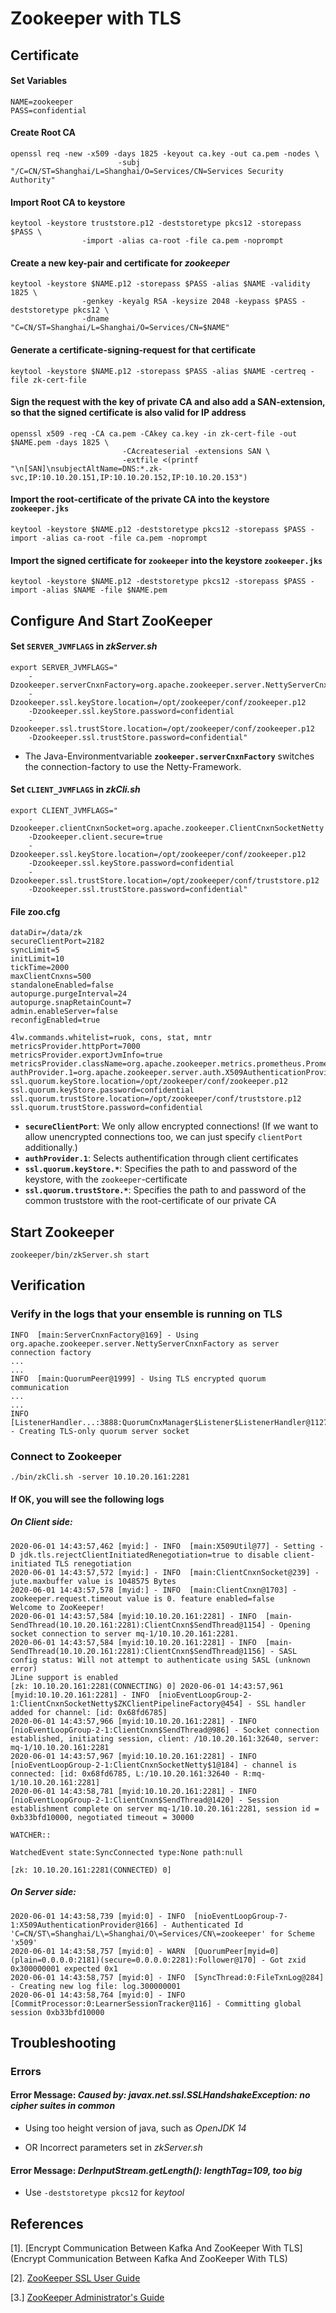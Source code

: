 

# Zookeeper with TLS



## Certificate

#### Set Variables

```shell
NAME=zookeeper
PASS=confidential
```



#### Create Root CA

```shell
openssl req -new -x509 -days 1825 -keyout ca.key -out ca.pem -nodes \
						-subj "/C=CN/ST=Shanghai/L=Shanghai/O=Services/CN=Services Security Authority"
```



#### Import Root CA to keystore

```shell
keytool -keystore truststore.p12 -deststoretype pkcs12 -storepass $PASS \
				-import -alias ca-root -file ca.pem -noprompt
```



#### Create a new key-pair and certificate for *zookeeper*

```shell
keytool -keystore $NAME.p12 -storepass $PASS -alias $NAME -validity 1825 \
				-genkey -keyalg RSA -keysize 2048 -keypass $PASS -deststoretype pkcs12 \
				-dname "C=CN/ST=Shanghai/L=Shanghai/O=Services/CN=$NAME"
```



#### Generate a certificate-signing-request for that certificate

```shell
keytool -keystore $NAME.p12 -storepass $PASS -alias $NAME -certreq -file zk-cert-file
```



#### Sign the request with the key of private CA and also add a SAN-extension, so that the signed certificate is also valid for IP address

```shell
openssl x509 -req -CA ca.pem -CAkey ca.key -in zk-cert-file -out $NAME.pem -days 1825 \
						 -CAcreateserial -extensions SAN \
						 -extfile <(printf "\n[SAN]\nsubjectAltName=DNS:*.zk-svc,IP:10.10.20.151,IP:10.10.20.152,IP:10.10.20.153")
```



#### Import the root-certificate of the private CA into the keystore `zookeeper.jks`

```shell
keytool -keystore $NAME.p12 -deststoretype pkcs12 -storepass $PASS -import -alias ca-root -file ca.pem -noprompt
```



#### Import the signed certificate for `zookeeper` into the keystore `zookeeper.jks`

```shell
keytool -keystore $NAME.p12 -deststoretype pkcs12 -storepass $PASS -import -alias $NAME -file $NAME.pem
```



## Configure And Start ZooKeeper

#### Set `SERVER_JVMFLAGS` in *zkServer.sh*

```shell
export SERVER_JVMFLAGS="
	-Dzookeeper.serverCnxnFactory=org.apache.zookeeper.server.NettyServerCnxnFactory
	-Dzookeeper.ssl.keyStore.location=/opt/zookeeper/conf/zookeeper.p12
	-Dzookeeper.ssl.keyStore.password=confidential
	-Dzookeeper.ssl.trustStore.location=/opt/zookeeper/conf/zookeeper.p12
	-Dzookeeper.ssl.trustStore.password=confidential"
```

- The Java-Environmentvariable **`zookeeper.serverCnxnFactory`** switches the connection-factory to use the Netty-Framework.



#### Set `CLIENT_JVMFLAGS` in *zkCli.sh*

```shell
export CLIENT_JVMFLAGS="
	-Dzookeeper.clientCnxnSocket=org.apache.zookeeper.ClientCnxnSocketNetty
	-Dzookeeper.client.secure=true
	-Dzookeeper.ssl.keyStore.location=/opt/zookeeper/conf/zookeeper.p12
	-Dzookeeper.ssl.keyStore.password=confidential
	-Dzookeeper.ssl.trustStore.location=/opt/zookeeper/conf/truststore.p12
	-Dzookeeper.ssl.trustStore.password=confidential"
```



#### File zoo.cfg

```shell
dataDir=/data/zk
secureClientPort=2182
syncLimit=5
initLimit=10
tickTime=2000
maxClientCnxns=500
standaloneEnabled=false
autopurge.purgeInterval=24
autopurge.snapRetainCount=7
admin.enableServer=false
reconfigEnabled=true

4lw.commands.whitelist=ruok, cons, stat, mntr
metricsProvider.httpPort=7000
metricsProvider.exportJvmInfo=true
metricsProvider.className=org.apache.zookeeper.metrics.prometheus.PrometheusMetricsProvider
authProvider.1=org.apache.zookeeper.server.auth.X509AuthenticationProvider
ssl.quorum.keyStore.location=/opt/zookeeper/conf/zookeeper.p12
ssl.quorum.keyStore.password=confidential
ssl.quorum.trustStore.location=/opt/zookeeper/conf/truststore.p12
ssl.quorum.trustStore.password=confidential
```

- **`secureClientPort`**: We only allow encrypted connections!
  (If we want to allow unencrypted connections too, we can just specify `clientPort` additionally.)
- **`authProvider.1`**: Selects authentification through client certificates
- **`ssl.quorum.keyStore.*`**: Specifies the path to and password of the keystore, with the `zookeeper`-certificate
- **`ssl.quorum.trustStore.*`**: Specifies the path to and password of the common truststore with the root-certificate of our private CA



## Start Zookeeper

```shell
zookeeper/bin/zkServer.sh start
```



## Verification

### Verify in the logs that your ensemble is running on TLS

```
INFO  [main:ServerCnxnFactory@169] - Using org.apache.zookeeper.server.NettyServerCnxnFactory as server connection factory
...
...
INFO  [main:QuorumPeer@1999] - Using TLS encrypted quorum communication
...
...
INFO  [ListenerHandler...:3888:QuorumCnxManager$Listener$ListenerHandler@1127] - Creating TLS-only quorum server socket
```



### Connect to Zookeeper

```shell
./bin/zkCli.sh -server 10.10.20.161:2281
```



#### If OK, you will see the following logs



##### On Client side:

```
2020-06-01 14:43:57,462 [myid:] - INFO  [main:X509Util@77] - Setting -D jdk.tls.rejectClientInitiatedRenegotiation=true to disable client-initiated TLS renegotiation
2020-06-01 14:43:57,572 [myid:] - INFO  [main:ClientCnxnSocket@239] - jute.maxbuffer value is 1048575 Bytes
2020-06-01 14:43:57,578 [myid:] - INFO  [main:ClientCnxn@1703] - zookeeper.request.timeout value is 0. feature enabled=false
Welcome to ZooKeeper!
2020-06-01 14:43:57,584 [myid:10.10.20.161:2281] - INFO  [main-SendThread(10.10.20.161:2281):ClientCnxn$SendThread@1154] - Opening socket connection to server mq-1/10.10.20.161:2281.
2020-06-01 14:43:57,584 [myid:10.10.20.161:2281] - INFO  [main-SendThread(10.10.20.161:2281):ClientCnxn$SendThread@1156] - SASL config status: Will not attempt to authenticate using SASL (unknown error)
JLine support is enabled
[zk: 10.10.20.161:2281(CONNECTING) 0] 2020-06-01 14:43:57,961 [myid:10.10.20.161:2281] - INFO  [nioEventLoopGroup-2-1:ClientCnxnSocketNetty$ZKClientPipelineFactory@454] - SSL handler added for channel: [id: 0x68fd6785]
2020-06-01 14:43:57,966 [myid:10.10.20.161:2281] - INFO  [nioEventLoopGroup-2-1:ClientCnxn$SendThread@986] - Socket connection established, initiating session, client: /10.10.20.161:32640, server: mq-1/10.10.20.161:2281
2020-06-01 14:43:57,967 [myid:10.10.20.161:2281] - INFO  [nioEventLoopGroup-2-1:ClientCnxnSocketNetty$1@184] - channel is connected: [id: 0x68fd6785, L:/10.10.20.161:32640 - R:mq-1/10.10.20.161:2281]
2020-06-01 14:43:58,781 [myid:10.10.20.161:2281] - INFO  [nioEventLoopGroup-2-1:ClientCnxn$SendThread@1420] - Session establishment complete on server mq-1/10.10.20.161:2281, session id = 0xb33bfd10000, negotiated timeout = 30000

WATCHER::

WatchedEvent state:SyncConnected type:None path:null

[zk: 10.10.20.161:2281(CONNECTED) 0]
```



##### On Server side:

```
2020-06-01 14:43:58,739 [myid:0] - INFO  [nioEventLoopGroup-7-1:X509AuthenticationProvider@166] - Authenticated Id 'C=CN/ST\=Shanghai/L\=Shanghai/O\=Services/CN\=zookeeper' for Scheme 'x509'
2020-06-01 14:43:58,757 [myid:0] - WARN  [QuorumPeer[myid=0](plain=0.0.0.0:2181)(secure=0.0.0.0:2281):Follower@170] - Got zxid 0x300000001 expected 0x1
2020-06-01 14:43:58,757 [myid:0] - INFO  [SyncThread:0:FileTxnLog@284] - Creating new log file: log.300000001
2020-06-01 14:43:58,764 [myid:0] - INFO  [CommitProcessor:0:LearnerSessionTracker@116] - Committing global session 0xb33bfd10000
```



## Troubleshooting

### Errors

#### Error Message: *Caused by: javax.net.ssl.SSLHandshakeException: no cipher suites in common*

- Using too height version of java, such as *OpenJDK 14*

- OR Incorrect parameters set in *zkServer.sh*



#### Error Message: *DerInputStream.getLength(): lengthTag=109, too big*

- Use  `-deststoretype pkcs12` for *keytool*



## References

[1]. [Encrypt Communication Between Kafka And ZooKeeper With TLS](Encrypt Communication Between Kafka And ZooKeeper With TLS)

[2]. [ZooKeeper SSL User Guide](https://cwiki.apache.org/confluence/display/ZOOKEEPER/ZooKeeper+SSL+User+Guide)

[3.] [ZooKeeper Administrator's Guide](https://zookeeper.apache.org/doc/r3.6.1/zookeeperAdmin.html#Quorum+TLS)

